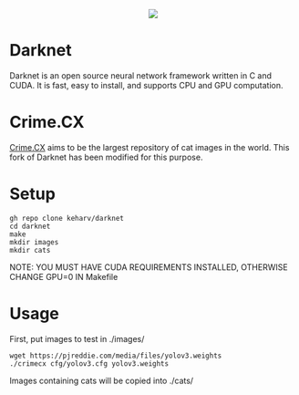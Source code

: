 <p align="center">
  <img src="http://pjreddie.com/media/files/darknet-black-small.png">
</p>

# Darknet #
Darknet is an open source neural network framework written in C and CUDA. It is fast, easy to install, and supports CPU and GPU computation.

# Crime.CX #
[Crime.CX](https://crime.cx/) aims to be the largest repository of cat images in the world. This fork of Darknet has been modified for this purpose.

# Setup #
```
gh repo clone keharv/darknet 
cd darknet
make
mkdir images
mkdir cats
```
NOTE: YOU MUST HAVE CUDA REQUIREMENTS INSTALLED, OTHERWISE CHANGE GPU=0 IN Makefile 


# Usage #
First, put images to test in ./images/
```
wget https://pjreddie.com/media/files/yolov3.weights
./crimecx cfg/yolov3.cfg yolov3.weights
```
Images containing cats will be copied into ./cats/
